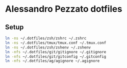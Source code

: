 # Alessandro Pezzato dotfiles

## Setup

```sh
ln -ns ~/.dotfiles/zsh/zshrc ~/.zshrc
ln -ns ~/.dotfiles/tmux/tmux.conf ~/.tmux.conf
ln -ns ~/.dotfiles/zsh/zshenv ~/.zshenv
ln -nfs ~/.dotfiles/git/gitignore ~/.gitignore
ln -nfs ~/.dotfiles/git/gitconfig ~/.gitconfig
ln -nfs ~/.dotfiles/ag/agignore ~/.agignore
```
